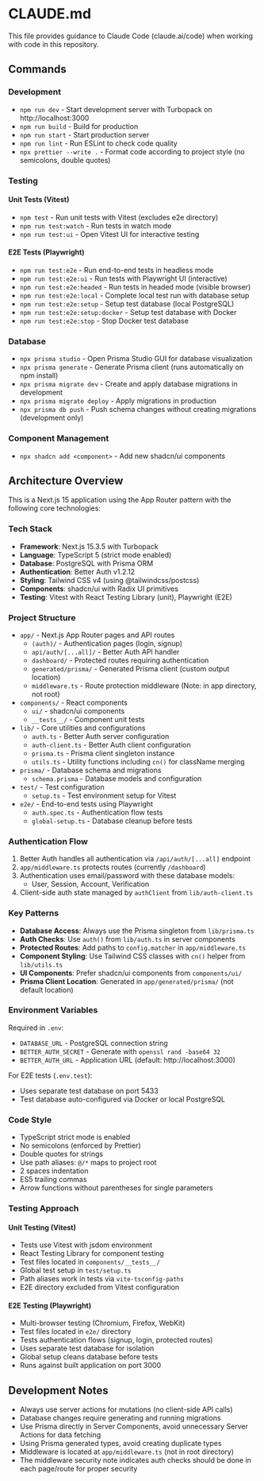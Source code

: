 # CLAUDE.md

This file provides guidance to Claude Code (claude.ai/code) when working with code in this repository.

## Commands

### Development

- `npm run dev` - Start development server with Turbopack on http://localhost:3000
- `npm run build` - Build for production
- `npm run start` - Start production server
- `npm run lint` - Run ESLint to check code quality
- `npx prettier --write .` - Format code according to project style (no semicolons, double quotes)

### Testing

#### Unit Tests (Vitest)
- `npm test` - Run unit tests with Vitest (excludes e2e directory)
- `npm run test:watch` - Run tests in watch mode
- `npm run test:ui` - Open Vitest UI for interactive testing

#### E2E Tests (Playwright)
- `npm run test:e2e` - Run end-to-end tests in headless mode
- `npm run test:e2e:ui` - Run tests with Playwright UI (interactive)
- `npm run test:e2e:headed` - Run tests in headed mode (visible browser)
- `npm run test:e2e:local` - Complete local test run with database setup
- `npm run test:e2e:setup` - Setup test database (local PostgreSQL)
- `npm run test:e2e:setup:docker` - Setup test database with Docker
- `npm run test:e2e:stop` - Stop Docker test database

### Database

- `npx prisma studio` - Open Prisma Studio GUI for database visualization
- `npx prisma generate` - Generate Prisma client (runs automatically on npm install)
- `npx prisma migrate dev` - Create and apply database migrations in development
- `npx prisma migrate deploy` - Apply migrations in production
- `npx prisma db push` - Push schema changes without creating migrations (development only)

### Component Management

- `npx shadcn add <component>` - Add new shadcn/ui components

## Architecture Overview

This is a Next.js 15 application using the App Router pattern with the following core technologies:

### Tech Stack

- **Framework**: Next.js 15.3.5 with Turbopack
- **Language**: TypeScript 5 (strict mode enabled)
- **Database**: PostgreSQL with Prisma ORM
- **Authentication**: Better Auth v1.2.12
- **Styling**: Tailwind CSS v4 (using @tailwindcss/postcss)
- **Components**: shadcn/ui with Radix UI primitives
- **Testing**: Vitest with React Testing Library (unit), Playwright (E2E)

### Project Structure

- `app/` - Next.js App Router pages and API routes
  - `(auth)/` - Authentication pages (login, signup)
  - `api/auth/[...all]/` - Better Auth API handler
  - `dashboard/` - Protected routes requiring authentication
  - `generated/prisma/` - Generated Prisma client (custom output location)
  - `middleware.ts` - Route protection middleware (Note: in app directory, not root)
- `components/` - React components
  - `ui/` - shadcn/ui components
  - `__tests__/` - Component unit tests
- `lib/` - Core utilities and configurations
  - `auth.ts` - Better Auth server configuration
  - `auth-client.ts` - Better Auth client configuration
  - `prisma.ts` - Prisma client singleton instance
  - `utils.ts` - Utility functions including `cn()` for className merging
- `prisma/` - Database schema and migrations
  - `schema.prisma` - Database models and configuration
- `test/` - Test configuration
  - `setup.ts` - Test environment setup for Vitest
- `e2e/` - End-to-end tests using Playwright
  - `auth.spec.ts` - Authentication flow tests
  - `global-setup.ts` - Database cleanup before tests

### Authentication Flow

1. Better Auth handles all authentication via `/api/auth/[...all]` endpoint
2. `app/middleware.ts` protects routes (currently `/dashboard`)
3. Authentication uses email/password with these database models:
   - User, Session, Account, Verification
4. Client-side auth state managed by `authClient` from `lib/auth-client.ts`

### Key Patterns

- **Database Access**: Always use the Prisma singleton from `lib/prisma.ts`
- **Auth Checks**: Use `auth()` from `lib/auth.ts` in server components
- **Protected Routes**: Add paths to `config.matcher` in `app/middleware.ts`
- **Component Styling**: Use Tailwind CSS classes with `cn()` helper from `lib/utils.ts`
- **UI Components**: Prefer shadcn/ui components from `components/ui/`
- **Prisma Client Location**: Generated in `app/generated/prisma/` (not default location)

### Environment Variables

Required in `.env`:

- `DATABASE_URL` - PostgreSQL connection string
- `BETTER_AUTH_SECRET` - Generate with `openssl rand -base64 32`
- `BETTER_AUTH_URL` - Application URL (default: http://localhost:3000)

For E2E tests (`.env.test`):
- Uses separate test database on port 5433
- Test database auto-configured via Docker or local PostgreSQL

### Code Style

- TypeScript strict mode is enabled
- No semicolons (enforced by Prettier)
- Double quotes for strings
- Use path aliases: `@/*` maps to project root
- 2 spaces indentation
- ES5 trailing commas
- Arrow functions without parentheses for single parameters

### Testing Approach

#### Unit Testing (Vitest)
- Tests use Vitest with jsdom environment
- React Testing Library for component testing
- Test files located in `components/__tests__/`
- Global test setup in `test/setup.ts`
- Path aliases work in tests via `vite-tsconfig-paths`
- E2E directory excluded from Vitest configuration

#### E2E Testing (Playwright)
- Multi-browser testing (Chromium, Firefox, WebKit)
- Test files located in `e2e/` directory
- Tests authentication flows (signup, login, protected routes)
- Uses separate test database for isolation
- Global setup cleans database before tests
- Runs against built application on port 3000

## Development Notes

- Always use server actions for mutations (no client-side API calls)
- Database changes require generating and running migrations
- Use Prisma directly in Server Components, avoid unnecessary Server Actions for data fetching
- Using Prisma generated types, avoid creating duplicate types
- Middleware is located at `app/middleware.ts` (not in root directory)
- The middleware security note indicates auth checks should be done in each page/route for proper security
